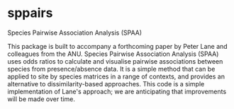 sppairs
===
Species Pairwise Association Analysis (SPAA)

This package is built to accompany a forthcoming paper by Peter Lane and colleagues from the ANU. Species Pairwise Association Analysis (SPAA) uses odds ratios to calculate and visualise pairwise associations between species from presence/absence data. It is a simple method that can be applied to site by species matrices in a range of contexts, and provides an alternative to dissimilarity-based approaches. This code is a simple implementation of Lane's approach; we are anticipating that improvements will be made over time.